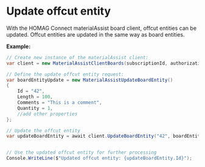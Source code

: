 # Update offcut entity

With the HOMAG Connect materialAssist board client, offcut entities can be updated. Offcut entities are updated in the same way as board entities.

<strong>Example:</strong>

```csharp
// Create new instance of the materialAssist client:
var client = new MaterialAssistClientBoards(subscriptionId, authorizationKey);

// Define the update offcut entity request:
var boardEntityUpdate = new MaterialAssistUpdateBoardEntity()
{
    Id = "42",
    Length = 100,
    Comments = "This is a comment",
    Quantity = 1,
    //add other properties
};

// Update the offcut entity
var updateBoardEntity = await client.UpdateBoardEntity("42", boardEntityUpdate);


// Use the updated offcut entity for further processing
Console.WriteLine($"Updated offcut entity: {updateBoardEntity.Id}");
```